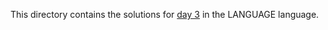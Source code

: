 This directory contains the solutions for [day 3](http://adventofcode.com/2016/day/3) in the LANGUAGE language.
